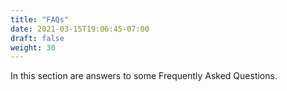 ```yaml
---
title: "FAQs"
date: 2021-03-15T19:06:45-07:00
draft: false
weight: 30
---
```


In this section are answers to some Frequently Asked Questions.
